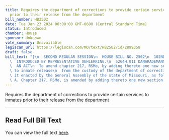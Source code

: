 ```yaml
---
title: Requires the department of corrections to provide certain services to inmates
  prior to their release from the department
bill_number: HB2502
date: Tue Jan 23 2024 00:00:00 GMT-0600 (Central Standard Time)
status: Introduced
chamber: House
sponsor: Unknown
vote_summary: Unavailable
legiscan_url: https://legiscan.com/MO/text/HB2502/id/2899358
draft: false
bill_text: "|\n  SECOND REGULAR SESSION\n  HOUSE BILL NO. 2502\n  102ND GENERAL ASSEMBLY\n\
  \  INTRODUCED BY REPRESENTATIVE OEHLERKING.\n  5264H.01I DANARADEMANMILLER,ChiefClerk\n\
  \  AN ACT\n  To amend chapter 217, RSMo, by adding thereto one new section relating\
  \ to inmate release\n  from the custody of the department of corrections.\n  Be\
  \ it enacted by the General Assembly of the state of Missouri, as follows:\n  Section\
  \ A. Chapter 217, RSMo, is amended by adding thereto one new section, to be"
---
```

Requires the department of corrections to provide certain services to inmates prior to their release from the department

---

## Read Full Bill Text

You can view the full text [here](https://legiscan.com/MO/text/HB2502/id/2899358).
